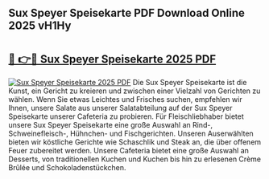 ## Sux Speyer Speisekarte PDF Download Online 2025 vH1Hy

# <h2><a href="http://gc5s5v6.nevu.top/?p=Sux+Speyer+Speisekarte">🔗 👉🔴 Sux Speyer Speisekarte 2025 PDF</a></h2>

[![Sux Speyer Speisekarte 2025 PDF](https://i.imgur.com/dBaPXMq.png)](http://gc5s5v6.nevu.top/?p=Sux+Speyer+Speisekarte)
Die Sux Speyer Speisekarte ist die Kunst, ein Gericht zu kreieren und zwischen einer Vielzahl von Gerichten zu wählen. Wenn Sie etwas Leichtes und Frisches suchen, empfehlen wir Ihnen, unsere Salate aus unserer Salatabteilung auf der Sux Speyer Speisekarte unserer Cafeteria zu probieren. Für Fleischliebhaber bietet unsere Sux Speyer Speisekarte eine große Auswahl an Rind-, Schweinefleisch-, Hühnchen- und Fischgerichten. Unseren Auserwählten bieten wir köstliche Gerichte wie Schaschlik und Steak an, die über offenem Feuer zubereitet werden. Unsere Cafeteria bietet eine große Auswahl an Desserts, von traditionellen Kuchen und Kuchen bis hin zu erlesenen Crème Brûlée und Schokoladenstückchen.
